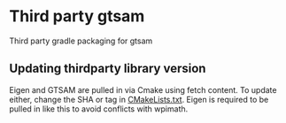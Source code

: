 # Third party gtsam
Third party gradle packaging for gtsam

## Updating thirdparty library version

Eigen and GTSAM are pulled in via Cmake using fetch content. To update either, change the SHA or tag in [CMakeLists.txt](CMakeLists.txt). Eigen is required to be pulled in like this to avoid conflicts with wpimath.